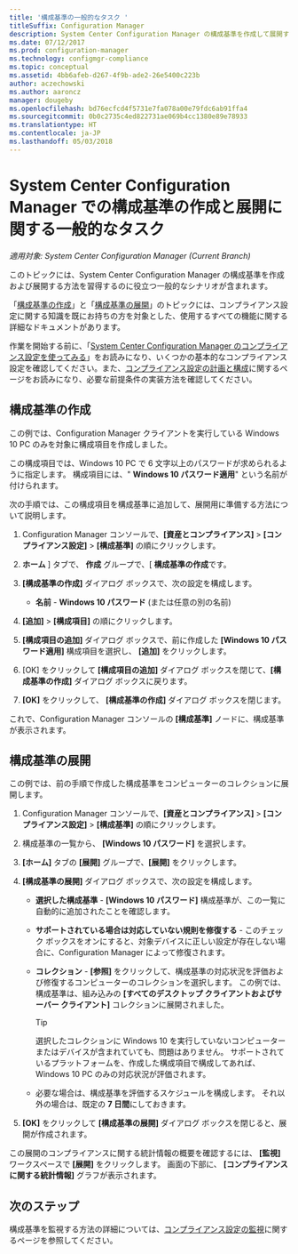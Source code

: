 ```yaml
---
title: '構成基準の一般的なタスク '
titleSuffix: Configuration Manager
description: System Center Configuration Manager の構成基準を作成して展開する方法について説明します。
ms.date: 07/12/2017
ms.prod: configuration-manager
ms.technology: configmgr-compliance
ms.topic: conceptual
ms.assetid: 4bb6afeb-d267-4f9b-ade2-26e5400c223b
author: aczechowski
ms.author: aaroncz
manager: dougeby
ms.openlocfilehash: bd76ecfcd4f5731e7fa078a00e79fdc6ab91ffa4
ms.sourcegitcommit: 0b0c2735c4ed822731ae069b4cc1380e89e78933
ms.translationtype: HT
ms.contentlocale: ja-JP
ms.lasthandoff: 05/03/2018
---
```

# <a name="common-tasks-for-creating-and-deploying-configuration-baselines-with-system-center-configuration-manager"></a>System Center Configuration Manager での構成基準の作成と展開に関する一般的なタスク

*適用対象: System Center Configuration Manager (Current Branch)*

このトピックには、System Center Configuration Manager の構成基準を作成および展開する方法を習得するのに役立つ一般的なシナリオが含まれます。  

 「[構成基準の作成](../../compliance/deploy-use/create-configuration-baselines.md)」と「[構成基準の展開](../../compliance/deploy-use/deploy-configuration-baselines.md)」のトピックには、コンプライアンス設定に関する知識を既にお持ちの方を対象とした、使用するすべての機能に関する詳細なドキュメントがあります。  

 作業を開始する前に、「[System Center Configuration Manager のコンプライアンス設定を使ってみる](../../compliance/get-started/get-started-with-compliance-settings.md)」をお読みになり、いくつかの基本的なコンプライアンス設定を確認してください。また、[コンプライアンス設定の計画と構成](../../compliance/plan-design/plan-for-and-configure-compliance-settings.md)に関するページをお読みになり、必要な前提条件の実装方法を確認してください。  

## <a name="create-a-configuration-baseline"></a>構成基準の作成  
 この例では、Configuration Manager クライアントを実行している Windows 10 PC のみを対象に構成項目を作成しました。  

 この構成項目では、Windows 10 PC で 6 文字以上のパスワードが求められるように指定します。 構成項目には、" **Windows 10 パスワード適用**" という名前が付けられます。  

次の手順では、この構成項目を構成基準に追加して、展開用に準備する方法について説明します。  

1.  Configuration Manager コンソールで、**[資産とコンプライアンス]** > **[コンプライアンス設定]** > **[構成基準]** の順にクリックします。  

3.  **ホーム** ] タブで、 **作成** グループで、[ **構成基準の作成**です。  

4.  **[構成基準の作成]** ダイアログ ボックスで、次の設定を構成します。  

    -   **名前** - **Windows 10 パスワード** (または任意の別の名前)  

5.  **[追加]** > **[構成項目]** の順にクリックします。  

6.  **[構成項目の追加]** ダイアログ ボックスで、前に作成した **[Windows 10 パスワード適用]** 構成項目を選択し、 **[追加]** をクリックします。  

7.  [OK] をクリックして **[構成項目の追加]** ダイアログ ボックスを閉じて、**[構成基準の作成]** ダイアログ ボックスに戻ります。

8.  **[OK]** をクリックして、 **[構成基準の作成]** ダイアログ ボックスを閉じます。  

 これで、Configuration Manager コンソールの **[構成基準]** ノードに、構成基準が表示されます。  

## <a name="deploy-the-configuration-baseline"></a>構成基準の展開  
 この例では、前の手順で作成した構成基準をコンピューターのコレクションに展開します。  

1.  Configuration Manager コンソールで、**[資産とコンプライアンス]** > **[コンプライアンス設定]** > **[構成基準]** の順にクリックします。  

3.  構成基準の一覧から、 **[Windows 10 パスワード]** を選択します。  

4.  **[ホーム]** タブの **[展開]** グループで、**[展開]** をクリックします。  

5.  **[構成基準の展開]** ダイアログ ボックスで、次の設定を構成します。  

    -   **選択した構成基準** - **[Windows 10 パスワード]** 構成基準が、この一覧に自動的に追加されたことを確認します。  

    -   **サポートされている場合は対応していない規則を修復する** - このチェック ボックスをオンにすると、対象デバイスに正しい設定が存在しない場合に、Configuration Manager によって修復されます。  

    -   **コレクション** - **[参照]** をクリックして、構成基準の対応状況を評価および修復するコンピューターのコレクションを選択します。 この例では、構成基準は、組み込みの **[すべてのデスクトップ クライアントおよびサーバー クライアント]** コレクションに展開されました。  

        > [!TIP]  
        >  選択したコレクションに Windows 10 を実行していないコンピューターまたはデバイスが含まれていても、問題はありません。 サポートされているプラットフォームを、作成した構成項目で構成してあれば、Windows 10 PC のみの対応状況が評価されます。  

    -   必要な場合は、構成基準を評価するスケジュールを構成します。 それ以外の場合は、既定の **7 日間**にしておきます。  

7.  **[OK]** をクリックして **[構成基準の展開]** ダイアログ ボックスを閉じると、展開が作成されます。  

 この展開のコンプライアンスに関する統計情報の概要を確認するには、 **[監視]** ワークスペースで **[展開]** をクリックします。 画面の下部に、 **[コンプライアンスに関する統計情報]** グラフが表示されます。  

## <a name="next-steps"></a>次のステップ 

構成基準を監視する方法の詳細については、[コンプライアンス設定の監視](../../compliance/deploy-use/monitor-compliance-settings.md)に関するページを参照してください。  

